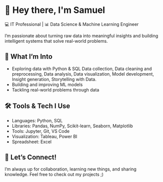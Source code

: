 # 👋 Hey there, I'm Samuel 

💻 IT Professional | 📊 Data Science & Machine Learning Engineer

I’m passionate about turning raw data into meaningful insights and building intelligent systems that solve real-world problems.

## 🚀 What I’m Into
- Exploring data with Python & SQL
    Data collection, Data cleaning and preprocessing, Data analysis, Data visualization, Model development, Insight generation, Storytelling with Data.
- Building and improving ML models
- Tackling real-world problems through data

## 🛠️ Tools & Tech I Use
- Languages: Python, SQL
- Libraries: Pandas, NumPy, Scikit-learn, Seaborn, Matplotlib
- Tools: Jupyter, Git, VS Code
- Visualization: Tableau, Power BI
- Spreadsheet: Excel

## 🤝 Let’s Connect!
I’m always up for collaboration, learning new things, and sharing knowledge. Feel free to check out my projects ;)
